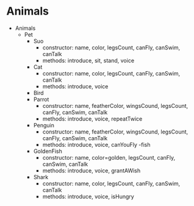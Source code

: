 # Animals
-   Animals
    -   Pet
        -   Suo
            -   constructor: name, color, legsCount, canFly, canSwim, canTalk
            -   methods: introduce, sit, stand, voice
        -   Cat
            -   constructor: name, color, legsCount, canFly, canSwim, canTalk
            -   methods: introduce, voice
        - Bird
        -   Parrot
            - constructor: name, featherColor, wingsCound, legsCount, canFly, canSwim, canTalk
            - methods: introduce, voice, repeatTwice
        -   Penguin
            - constructor: name, featherColor, wingsCound, legsCount, canFly, canSwim, canTalk
            - methods: introduce, voice, canYouFly
    -fish
        -   GoldenFish
            -   constructor: name, color=golden, legsCount, canFly, canSwim, canTalk
            -   methods: introduce, voice, grantAWish
        -   Shark
            -   constructor: name, color, legsCount, canFly, canSwim, canTalk
            -   methods: introduce, voice, isHungry
